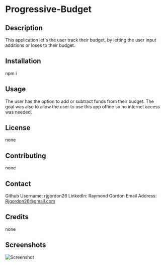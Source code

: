 # Progressive-Budget

## Description

This application let's the user track their budget, by letting the user input additions or loses to their budget.

## Installation

npm i

## Usage

The user has the option to add or subtract funds from their budget. The goal was also to allow the user to use this app offine so no internet access was needed.

## License

none

## Contributing

none

## Contact

Github Username: rjgordon26
LinkedIn: Raymond Gordon
Email Address: Rjgordon26@gmail.com

## Credits

none

## Screenshots

![Screenshot](https://user-images.githubusercontent.com/71281777/99346901-564db400-285b-11eb-812b-ed61345ae55e.PNG)


